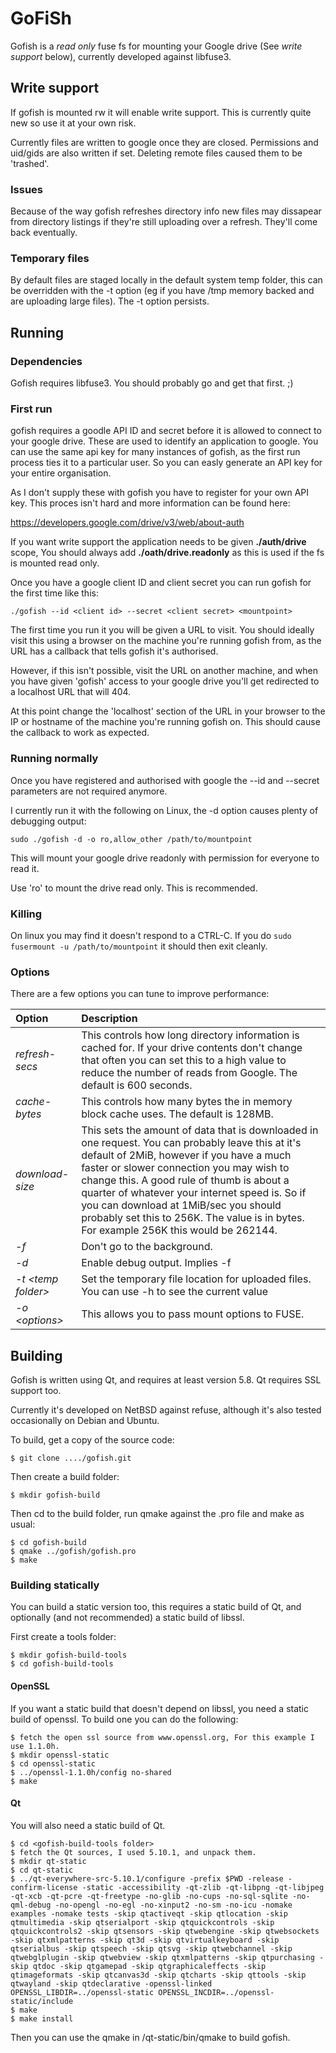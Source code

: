 # GoFiSh

Gofish is a *read only* fuse fs for mounting your Google drive (See *write support* below), currently developed against libfuse3.

## Write support

If gofish is mounted rw it will enable write support. This is currently quite new so use it at your own risk.

Currently files are written to google once they are closed. Permissions and uid/gids are also written if set. Deleting remote files caused them to be 'trashed'.

### Issues

Because of the way gofish refreshes directory info new files may dissapear from directory listings if they're still uploading over a refresh. They'll come back eventually.

### Temporary files

By default files are staged locally in the default system temp folder, this can be overridden with the -t option (eg if you have /tmp memory backed and are uploading large files). The -t option persists.

## Running

### Dependencies

Gofish requires libfuse3. You should probably go and get that first. ;)

### First run

gofish requires a goodle API ID and secret before it is allowed to connect to your google drive. These are used to identify an application to google. You can use the same api key for many instances of gofish, as the first run process ties it to a particular user. So you can easly generate an API key for your entire organisation.

As I don't supply these with gofish you have to register for your own API key. This proces isn't hard and more information can be found here:

https://developers.google.com/drive/v3/web/about-auth

If you want write support the application needs to be given **./auth/drive** scope, You should always add **./oath/drive.readonly** as this is used if the fs is mounted read only.

Once you have a google client ID and client secret you can run gofish for the first time like this:

```
./gofish --id <client id> --secret <client secret> <mountpoint>
```

The first time you run it you will be given a URL to visit. You should ideally visit this using a browser on the machine you're running gofish from, as the URL has a callback that tells gofish it's authorised.

However, if this isn't possible, visit the URL on another machine, and when you have given 'gofish' access to your google drive you'll get redirected to a localhost URL that will 404.

At this point change the 'localhost' section of the URL in your browser to the IP or hostname of the machine you're running gofish on. This should cause the callback to work as expected.

### Running normally

Once you have registered and authorised with google the --id and --secret parameters are not required anymore.

I currently run it with the following on Linux, the -d option causes plenty of debugging output:

```
sudo ./gofish -d -o ro,allow_other /path/to/mountpoint
```

This will mount your google drive readonly with permission for everyone to read it.

Use 'ro' to mount the drive read only. This is recommended.


### Killing

On linux you may find it doesn't respond to a CTRL-C. If you do `sudo fusermount -u /path/to/mountpoint` it should then exit cleanly.

### Options

There are a few options you can tune to improve performance:

|Option|Description|
|:-----|:----------|
|_refresh-secs_|This controls how long directory information is cached for. If your drive contents don't change that often you can set this to a high value to reduce the number of reads from Google. The default is 600 seconds.|
|_cache-bytes_|This controls how many bytes the in memory block cache uses. The default is 128MB.|
|_download-size_|This sets the amount of data that is downloaded in one request. You can probably leave this at it's default of 2MiB, however if you have a much faster or slower connection you may wish to change this. A good rule of thumb is about a quarter of whatever your internet speed is. So if you can download at 1MiB/sec you should probably set this to 256K. The value is in bytes. For example 256K this would be 262144.|
|_-f_|Don't go to the background.|
|_-d_|Enable debug output. Implies -f|
|_-t &lt;temp folder&gt;_|Set the temporary file location for uploaded files. You can use -h to see the current value|
|_-o &lt;options&gt;_|This allows you to pass mount options to FUSE.|

## Building

Gofish is written using Qt, and requires at least version 5.8. Qt requires SSL support too.

Currently it's developed on NetBSD against refuse, although it's also tested occasionally on Debian and Ubuntu.

To build, get a copy of the source code:

```
$ git clone ..../gofish.git
```

Then create a build folder:

```
$ mkdir gofish-build
```

Then cd to the build folder, run qmake against the .pro file and make as usual:

```
$ cd gofish-build
$ qmake ../gofish/gofish.pro
$ make
```

### Building statically

You can build a static version too, this requires a static build of Qt, and optionally (and not recommended) a static build of libssl.

First create a tools folder:

```
$ mkdir gofish-build-tools
$ cd gofish-build-tools
```

#### OpenSSL

If you want a static build that doesn't depend on libssl, you need a static build of openssl. To build one you can do the following:

```
$ fetch the open ssl source from www.openssl.org, For this example I use 1.1.0h.
$ mkdir openssl-static
$ cd openssl-static
$ ../openssl-1.1.0h/config no-shared
$ make
```

#### Qt

You will also need a static build of Qt.

```
$ cd <gofish-build-tools folder>
$ fetch the Qt sources, I used 5.10.1, and unpack them.
$ mkdir qt-static
$ cd qt-static
$ ../qt-everywhere-src-5.10.1/configure -prefix $PWD -release -confirm-license -static -accessibility -qt-zlib -qt-libpng -qt-libjpeg -qt-xcb -qt-pcre -qt-freetype -no-glib -no-cups -no-sql-sqlite -no-qml-debug -no-opengl -no-egl -no-xinput2 -no-sm -no-icu -nomake examples -nomake tests -skip qtactiveqt -skip qtlocation -skip qtmultimedia -skip qtserialport -skip qtquickcontrols -skip qtquickcontrols2 -skip qtsensors -skip qtwebengine -skip qtwebsockets -skip qtxmlpatterns -skip qt3d -skip qtvirtualkeyboard -skip qtserialbus -skip qtspeech -skip qtsvg -skip qtwebchannel -skip qtwebglplugin -skip qtwebview -skip qtxmlpatterns -skip qtpurchasing -skip qtdoc -skip qtgamepad -skip qtgraphicaleffects -skip qtimageformats -skip qtcanvas3d -skip qtcharts -skip qttools -skip qtwayland -skip qtdeclarative -openssl-linked OPENSSL_LIBDIR=../openssl-static OPENSSL_INCDIR=../openssl-static/include
$ make
$ make install
```

Then you can use the qmake in <gofish-build-tools>/qt-static/bin/qmake to build gofish.
